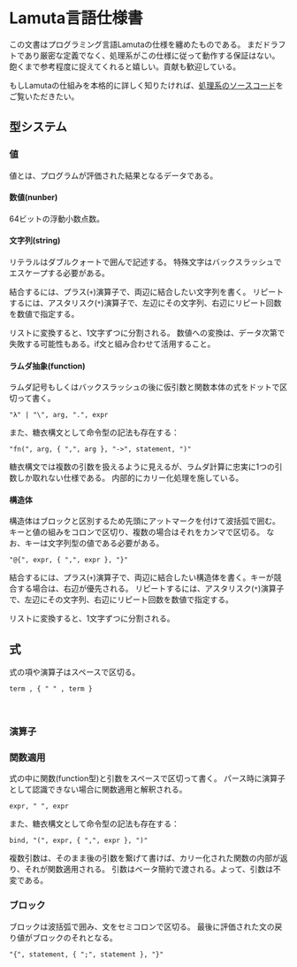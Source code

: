 # Lamuta言語仕様書

この文書はプログラミング言語Lamutaの仕様を纏めたものである。
まだドラフトであり厳密な定義でなく、処理系がこの仕様に従って動作する保証はない。
飽くまで参考程度に捉えてくれると嬉しい。貢献も歓迎している。

もしLamutaの仕組みを本格的に詳しく知りたければ、[処理系のソースコード](src/main.rs)をご覧いただきたい。

## 型システム

### 値

値とは、プログラムが評価された結果となるデータである。

#### 数値(nunber)
64ビットの浮動小数点数。

#### 文字列(string)
リテラルはダブルクォートで囲んで記述する。
特殊文字はバックスラッシュでエスケープする必要がある。

結合するには、プラス(`+`)演算子で、両辺に結合したい文字列を書く。
リピートするには、アスタリスク(`*`)演算子で、左辺にその文字列、右辺にリピート回数を数値で指定する。

リストに変換すると、1文字ずつに分割される。
数値への変換は、データ次第で失敗する可能性もある。if文と組み合わせて活用すること。

#### ラムダ抽象(function)
ラムダ記号もしくはバックスラッシュの後に仮引数と関数本体の式をドットで区切って書く。
```ebnf
"λ" | "\", arg, ".", expr
```

また、糖衣構文として命令型の記法も存在する：
```ebnf
"fn(", arg, { ",", arg }, "->", statement, ")"
```

糖衣構文では複数の引数を扱えるように見えるが、ラムダ計算に忠実に1つの引数しか取れない仕様である。
内部的にカリー化処理を施している。

#### 構造体
構造体はブロックと区別するため先頭にアットマークを付けて波括弧で囲む。
キーと値の組みをコロンで区切り、複数の場合はそれをカンマで区切る。
なお、キーは文字列型の値である必要がある。
```ebnf
"@{", expr, { ",", expr }, "}"
```

結合するには、プラス(`+`)演算子で、両辺に結合したい構造体を書く。キーが競合する場合は、右辺が優先される。
リピートするには、アスタリスク(`*`)演算子で、左辺にその文字列、右辺にリピート回数を数値で指定する。

リストに変換すると、1文字ずつに分割される。

## 式
式の項や演算子はスペースで区切る。
```ebnf
term , { " " , term }
```
　
### 演算子

### 関数適用
式の中に関数(function型)と引数をスペースで区切って書く。
パース時に演算子として認識できない場合に関数適用と解釈される。
```ebnf
expr, " ", expr
```

また、糖衣構文として命令型の記法も存在する：
```ebnf
bind, "(", expr, { ",", expr }, ")"
```

複数引数は、そのまま後の引数を繋げて書けば、カリー化された関数の内部が返り、それが関数適用される。
引数はベータ簡約で渡される。よって、引数は不変である。

### ブロック
ブロックは波括弧で囲み、文をセミコロンで区切る。
最後に評価された文の戻り値がブロックのそれとなる。
```ebnf
"{", statement, { ";", statement }, "}"
```
